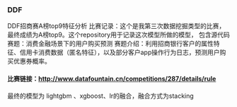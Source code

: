 ### DDF
DDF招商赛A榜top9特征分析
比赛记录：这个是我第三次数据挖掘类型的比赛，最终成绩为A榜top9。这个repository用于记录这次模型所做的模型， 包含源代码
赛题：消费金融场景下的用户购买预测
赛题介绍：利用招商银行客户的属性特征、信用卡消费数据（匿名特征），以及部分客户app操作行为日志，预测用户购买优惠券概率。

#### 比赛链接：http://www.datafountain.cn/competitions/287/details/rule
最终的模型为 lightgbm 、xgboost、lr的融合，融合方式为stacking
